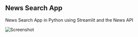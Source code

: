 ## News Search App  
  
News Search App in Python using Streamlit and the News API  
  
![Screenshot](news_screenshot.png)  
  
